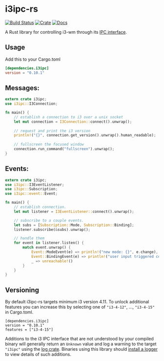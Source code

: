# i3ipc-rs

[![Build Status](https://travis-ci.org/tmerr/i3ipc-rs.svg?branch=master)](https://travis-ci.org/tmerr/i3ipc-rs)
[![Crate](http://meritbadge.herokuapp.com/i3ipc)](https://crates.io/crates/i3ipc)
[![Docs](https://docs.rs/i3ipc/badge.svg)](https://docs.rs/i3ipc)

A Rust library for controlling i3-wm through its [IPC interface](https://i3wm.org/docs/ipc.html).

## Usage
Add this to your Cargo.toml
```toml
[dependencies.i3ipc]
version = "0.10.1"
```

## Messages:

```rust
extern crate i3ipc;
use i3ipc::I3Connection;

fn main() {
    // establish a connection to i3 over a unix socket
    let mut connection = I3Connection::connect().unwrap();
    
    // request and print the i3 version
    println!("{}", connection.get_version().unwrap().human_readable);
    
    // fullscreen the focused window
    connection.run_command("fullscreen").unwrap();
}
```

## Events:

```rust
extern crate i3ipc;
use i3ipc::I3EventListener;
use i3ipc::Subscription;
use i3ipc::event::Event;

fn main() {
    // establish connection.
    let mut listener = I3EventListener::connect().unwrap();

    // subscribe to a couple events.
    let subs = [Subscription::Mode, Subscription::Binding];
    listener.subscribe(&subs).unwrap();

    // handle them
    for event in listener.listen() {
        match event.unwrap() {
            Event::ModeEvent(e) => println!("new mode: {}", e.change),
            Event::BindingEvent(e) => println!("user input triggered command: {}", e.binding.command),
            _ => unreachable!()
        }
    }
}
```

## Versioning

By default i3ipc-rs targets minimum i3 version 4.11. To unlock additional features you can increase this by selecting one of `"i3-4-12"`, ..., `"i3-4-15"` in Cargo.toml.

```
[dependencies.i3ipc]
version = "0.10.1"
features = ["i3-4-15"]
```

Additions to the i3 IPC interface that are not understood by your compiled binary will generally return an `Unknown` value and log a warning to the target `"i3ipc"` using the [log crate](http://doc.rust-lang.org/log). Binaries using this library should [install a logger](https://doc.rust-lang.org/log/log/index.html#in-executables) to view details of such additions.
